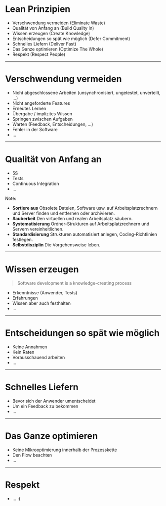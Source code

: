 # Lean Prinzipien

* Verschwendung vermeiden (Eliminate Waste)
* Qualität von Anfang an (Build Quality In)
* Wissen erzeugen (Create Knowledge)
* Entscheidungen so spät wie möglich (Defer Commitment)
* Schnelles Liefern (Deliver Fast)
* Das Ganze optimieren (Optimize The Whole)
* Respekt (Respect People)

---

# Verschwendung vermeiden
* Nicht abgeschlossene Arbeiten (unsynchronisiert, ungetestet, unverteilt, ...)
* Nicht angeforderte Features
* Erneutes Lernen
* Übergabe / implizites Wissen
* Springen zwischen Aufgaben
* Warten (Feedback, Entscheidungen, ...)
* Fehler in der Software
* ...

---

# Qualität von Anfang an
* 5S
* Tests
* Continuous Integration
* ...

Note:
* __Sortiere aus__ Obsolete Dateien, Software usw. auf Arbeitsplatzrechnern und Server finden und entfernen oder archivieren.
* __Sauberkeit__ Den virtuellen und realen Arbeitsplatz säubern.
* __Systematisierung__ Ordner-Strukturen auf Arbeitsplatzrechnern und Servern vereinheitlichen.
* __Standardisierung__ Strukturen automatisiert anlegen, Coding-Richtlinien festlegen.
* __Selbstdisziplin__ Die Vorgehensweise leben.

---

# Wissen erzeugen
> Software development is a knowledge-creating process

* Erkenntnisse (Anwender, Tests)
* Erfahrungen
* Wissen aber auch festhalten
* ...

---

# Entscheidungen so spät wie möglich
* Keine Annahmen
* Kein Raten
* Vorausschauend arbeiten
* ...

---

# Schnelles Liefern
* Bevor sich der Anwender umentscheidet
* Um ein Feedback zu bekommen
* ...

---

# Das Ganze optimieren
* Keine Mikrooptimierung innerhalb der Prozesskette
* Den Flow beachten
* ...

---

# Respekt
* ... :)

